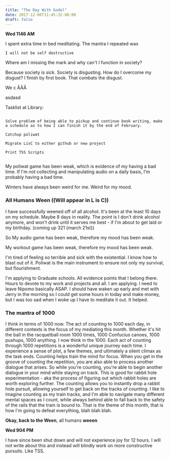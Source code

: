```yaml
---
title: "The Day With Godel"
date: 2017-12-06T11:45:32-08:00
draft: false
---
```


**Wed 1146 AM**

I spent extra time in bed meditating. The mantra I repeated was

```
I will not be self destructive
```



Where am I missing the mark and why can't I function in society?

Because society is sick. Society is disgusting. How do I overcome my disgust? I finish by first book. That combats the disgust.


We c ÂÂÂ

asdasd


Tasklist at Library:

```

Solve problem of being able to pickup and continue book writing, make a schedule as to how I can finish it by the end of February.

Catchup poliwat

Migrate LisC to either github or new project

Print TSS Scripts


```


My poliwat game has been weak, which is evidence of my having a bad time. If I'm not collecting and manipulating audio on a daily basis, I'm probably having a bad time.

Winters have always been weird for me. Weird for my mood.

### All Humans Ween ((Will appear in L is C))

I have successfully weened off of all alcohol. It's been at the least 10 days on my schedule. Maybe 8 days in reality. The point is I don't drink alcohol anymore, and won't drink until it serves me best - if I'm about to get laid or my birthday. (coming up 321 {march 21st})


So My audio game has been weak, therefore my mood has been weak.

My workout game has been weak, therefore my mood has been weak.

I'm tired of feeling so terrible and sick with the existential. I know how to blast out of it.
Poliwat is the main instrument to ensure not only my survival, but flourishment.

I'm applying to Graduate schools. All evidence points that I belong there. Hours to devote to my work and projects and all. I am applying. I need to leave Nipomo basically ASAP.
I should have waken up early and met with Jerry in the morning so I could get some hours in today and make money, but I was too sad when I woke up I have to meditate it out.
It helped.

### The mantra of 1000
I think in terms of 1000 now. The act of counting to 1000 each day, in different contexts is the focus of my mediating this month. Whether it's hit the ball in the racquetball room 1000 times, 1000 Confucius canoes, 1000 pushups, 1000 anything. I now think in the 1000. Each act of counting through 1000 repetitions is a wonderful unique journey each time. I experience a sense of plot, a few themes, and ultimately a silent climax as the task ends. Counting helps train the mind for focus. When you get in the groove of counting the repetition, you are also able to process another dialogue that arises. So while you're counting, you're able to begin another dialogue in your mind while staying on track. This is good for rabbit hole experimentation - aka the process of figuring out which rabbit holes are worth exploring further. The counting allows you to instantly drop a rabbit hole pursuit, allowing yourself to get back on the tracks of counting. I like to imagine counting as my train tracks, and I'm able to navigate many different mental spaces as I count, while always behind able to fall back to the safety of the rails that the train is bound to. That is the theme of this month, that is how I'm going to defeat everything, blah blah blah.

**Okay, back to the Ween**, all humans **weeen**


**Wed 904 PM**

I have since been shut down and will not experience joy for 12 hours. I will not write about this and instead will blindly work on more constructive pursuits. Like TSS.  
